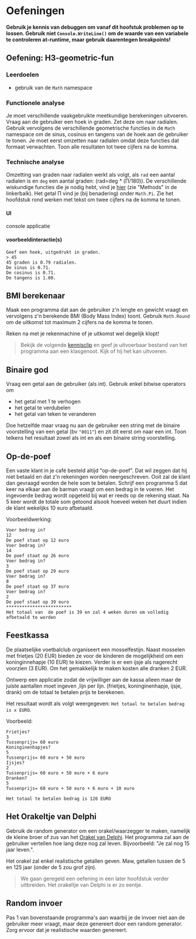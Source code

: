 # Oefeningen

**Gebruik je kennis van debuggen om vanaf dit hoofstuk problemen op te lossen. Gebruik niet `Console.WriteLine()` om de waarde van een variabele te controleren at-runtime, maar gebruik daarentegen breakpoints!**

## Oefening: H3-geometric-fun

### Leerdoelen

* gebruik van de `Math` namespace

### Functionele analyse

Je moet verschillende vaakgebruikte meetkundige berekeningen uitvoeren. Vraag aan de gebruiker een hoek in graden. Zet deze om naar radialen. Gebruik vervolgens de verschillende geometrische functies in de `Math` namespace om de sinus, cosinus en tangens van de hoek aan de gebruiker te tonen. Je moet eerst omzetten naar radialen omdat deze functies dat formaat verwachten. Toon alle resultaten tot twee cijfers na de komma.

### Technische analyse
Omzetting van graden naar radialen werkt als volgt, als `rad` een aantal radialen is en `deg` een aantal graden: \(rad=deg \* \(Π/180\)\). De verschillende wiskundige functies die je nodig hebt, vind je [hier](https://docs.microsoft.com/en-us/dotnet/api/system.math.sin?view=netcore-3.0) (zie "Methods" in de linkerbalk). Het getal Π vind je (bij benadering) onder `Math.Pi`. Zie het hoofdstuk rond werken met tekst om twee cijfers na de komma te tonen.

#### UI

console applicatie

#### voorbeeldinteractie\(s\)

```text
Geef een hoek, uitgedrukt in graden.
> 45
45 graden is 0.79 radialen.
De sinus is 0.71.
De cosinus is 0.71.
De tangens is 1.00.
```

## BMI berekenaar

Maak een programma dat aan de gebruiker z'n lengte en gewicht vraagt en vervolgens z'n berekende BMI \(Body Mass Index\) toont. Gebruik `Math.Round` om de uitkomst tot maximum 2 cijfers na de komma te tonen.

Reken na met je rekenmachine of je uitkomst wel degelijk klopt!

> Bekijk de volgende [kennisclip](https://ap.cloud.panopto.eu/Panopto/Pages/Viewer.aspx?id=6381a023-ae87-4662-91ed-a969006d3d9b) en geef je uitvoerbaar bestand van het programma aan een klasgenoot. Kijk of hij het kan uitvoeren.

## Binaire god

Vraag een getal aan de gebruiker \(als int\). Gebruik enkel bitwise operators om

* het getal met 1 te verhogen
* het getal te verdubelen
* het getal van teken te veranderen

Doe hetzelfde maar vraag nu aan de gebruiker een string met de binaire voorstelling van een getal \(bv `"0011"`\) en zit dit eerst om naar een int. Toon telkens het resultaat zowel als int en als een binaire string voorstelling.

## Op-de-poef

Een vaste klant in je café besteld altijd "op-de-poef". Dat wil zeggen dat hij niet betaald en dat z'n rekeningen worden neergeschreven. Ooit zal de klant dan gevraagd worden de hele som te betalen. Schrijf een programma 5 dat keer na elkaar aan de barman vraagt om een bedrag in te voeren. Het ingevoerde bedrag wordt opgeteld bij wat er reeds op de rekening staat. Na 5 keer wordt de totale som getoond alsook hoeveel weken het duurt indien de klant wekelijks 10 euro afbetaald.

Voorbeeldwerking:

```text
Voer bedrag in?
12
De poef staat op 12 euro
Voer bedrag in?
14
De poef staat op 26 euro
Voer bedrag in?
3
De poef staat op 29 euro
Voer bedrag in?
8
De poef staat op 37 euro
Voer bedrag in?
2
De poef staat op 39 euro
*************************
Het totaal van  de poef is 39 en zal 4 weken duren om volledig afbetaald te worden
```

## Feestkassa

De plaatselijke voetbalclub organiseert een mosselfestijn. Naast mosselen met frietjes \(20 EUR\) bieden ze voor de kinderen de mogelijkheid om een koninginnehapje \(10 EUR\) te kiezen. Verder is er een ijsje als nagerecht voorzien \(3 EUR\). Om het gemakkelijk te maken kosten alle dranken 2 EUR.

Ontwerp een applicatie zodat de vrijwilliger aan de kassa alleen maar de juiste aantallen moet ingeven ,lijn per lijn. \(frietjes, koninginenhapje, ijsje, drank\) om de totaal te betalen prijs te berekenen.

Het resultaat wordt als volgt weergegeven: `Het totaal te betalen bedrag is x EURO`.

Voorbeeld:

```text
Frietjes?
3   
Tussenprijs= 60 euro
Koninginenhapjes?
5
Tussenprijs= 60 euro + 50 euro
Ijsjes?
2
Tussenprijs= 60 euro + 50 euro + 6 euro
Dranken?
5
Tussenprijs= 60 euro + 50 euro + 6 euro + 10 euro

Het totaal te betalen bedrag is 126 EURO
```

## Het Orakeltje van Delphi

Gebruik de random generator om een orakel/waarzegger te maken, namelijk de kleine broer of zus van het [Orakel van Delphi](https://nl.wikipedia.org/wiki/Orakel_van_Delphi). Het programma zal aan de gebruiker vertellen hoe lang deze nog zal leven. Bijvoorbeeld: "Je zal nog 15 jaar leven.".

Het orakel zal enkel realistische getallen geven. Maw, getallen tussen de 5 en 125 jaar \(onder de 5 zou grof zijn\).

> We gaan geregeld een oefening in een later hoofdstuk verder uitbreiden. Het orakeltje van Delphi is er zo eentje.

## Random invoer

Pas 1 van bovenstaande programma's aan waarbij je de invoer niet aan de gebruiker meer vraagt, maar deze genereert door een random generator. Zorg ervoor dat je realistische waarden genereert.

